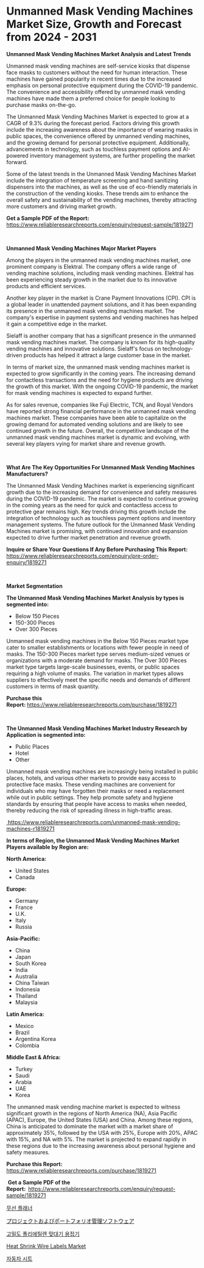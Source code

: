 <p><h1>Unmanned Mask Vending Machines Market Size, Growth and Forecast from 2024 - 2031</h1></p><p><strong>Unmanned Mask Vending Machines Market Analysis and Latest Trends</strong></p>
<p><p>Unmanned mask vending machines are self-service kiosks that dispense face masks to customers without the need for human interaction. These machines have gained popularity in recent times due to the increased emphasis on personal protective equipment during the COVID-19 pandemic. The convenience and accessibility offered by unmanned mask vending machines have made them a preferred choice for people looking to purchase masks on-the-go.</p><p>The Unmanned Mask Vending Machines Market is expected to grow at a CAGR of 9.3% during the forecast period. Factors driving this growth include the increasing awareness about the importance of wearing masks in public spaces, the convenience offered by unmanned vending machines, and the growing demand for personal protective equipment. Additionally, advancements in technology, such as touchless payment options and AI-powered inventory management systems, are further propelling the market forward.</p><p>Some of the latest trends in the Unmanned Mask Vending Machines Market include the integration of temperature screening and hand sanitizing dispensers into the machines, as well as the use of eco-friendly materials in the construction of the vending kiosks. These trends aim to enhance the overall safety and sustainability of the vending machines, thereby attracting more customers and driving market growth.</p></p>
<p><strong>Get a Sample PDF of the Report:&nbsp;</strong> <a href="https://www.reliableresearchreports.com/enquiry/request-sample/1819271">https://www.reliableresearchreports.com/enquiry/request-sample/1819271</a></p>
<p>&nbsp;</p>
<p><strong>Unmanned Mask Vending Machines Major Market Players</strong></p>
<p><p>Among the players in the unmanned mask vending machines market, one prominent company is Elektral. The company offers a wide range of vending machine solutions, including mask vending machines. Elektral has been experiencing steady growth in the market due to its innovative products and efficient services.</p><p>Another key player in the market is Crane Payment Innovations (CPI). CPI is a global leader in unattended payment solutions, and it has been expanding its presence in the unmanned mask vending machines market. The company's expertise in payment systems and vending machines has helped it gain a competitive edge in the market.</p><p>Sielaff is another company that has a significant presence in the unmanned mask vending machines market. The company is known for its high-quality vending machines and innovative solutions. Sielaff's focus on technology-driven products has helped it attract a large customer base in the market.</p><p>In terms of market size, the unmanned mask vending machines market is expected to grow significantly in the coming years. The increasing demand for contactless transactions and the need for hygiene products are driving the growth of this market. With the ongoing COVID-19 pandemic, the market for mask vending machines is expected to expand further.</p><p>As for sales revenue, companies like Fuji Electric, TCN, and Royal Vendors have reported strong financial performance in the unmanned mask vending machines market. These companies have been able to capitalize on the growing demand for automated vending solutions and are likely to see continued growth in the future. Overall, the competitive landscape of the unmanned mask vending machines market is dynamic and evolving, with several key players vying for market share and revenue growth.</p></p>
<p>&nbsp;</p>
<p><strong>What Are The Key Opportunities For Unmanned Mask Vending Machines Manufacturers?</strong></p>
<p><p>The Unmanned Mask Vending Machines market is experiencing significant growth due to the increasing demand for convenience and safety measures during the COVID-19 pandemic. The market is expected to continue growing in the coming years as the need for quick and contactless access to protective gear remains high. Key trends driving this growth include the integration of technology such as touchless payment options and inventory management systems. The future outlook for the Unmanned Mask Vending Machines market is promising, with continued innovation and expansion expected to drive further market penetration and revenue growth.</p></p>
<p><strong>Inquire or Share Your Questions If Any Before Purchasing This Report:</strong> <a href="https://www.reliableresearchreports.com/enquiry/pre-order-enquiry/1819271">https://www.reliableresearchreports.com/enquiry/pre-order-enquiry/1819271</a></p>
<p>&nbsp;</p>
<p><strong>Market Segmentation</strong></p>
<p><strong>The Unmanned Mask Vending Machines Market Analysis by types is segmented into:</strong></p>
<p><ul><li>Below 150 Pieces</li><li>150-300 Pieces</li><li>Over 300 Pieces</li></ul></p>
<p><p>Unmanned mask vending machines in the Below 150 Pieces market type cater to smaller establishments or locations with fewer people in need of masks. The 150-300 Pieces market type serves medium-sized venues or organizations with a moderate demand for masks. The Over 300 Pieces market type targets large-scale businesses, events, or public spaces requiring a high volume of masks. The variation in market types allows suppliers to effectively meet the specific needs and demands of different customers in terms of mask quantity.</p></p>
<p><strong>Purchase this Report:&nbsp;</strong><a href="https://www.reliableresearchreports.com/purchase/1819271">https://www.reliableresearchreports.com/purchase/1819271</a></p>
<p>&nbsp;</p>
<p><strong>The Unmanned Mask Vending Machines Market Industry Research by Application is segmented into:</strong></p>
<p><ul><li>Public Places</li><li>Hotel</li><li>Other</li></ul></p>
<p><p>Unmanned mask vending machines are increasingly being installed in public places, hotels, and various other markets to provide easy access to protective face masks. These vending machines are convenient for individuals who may have forgotten their masks or need a replacement while out in public settings. They help promote safety and hygiene standards by ensuring that people have access to masks when needed, thereby reducing the risk of spreading illness in high-traffic areas.</p></p>
<p><a href="https://www.reliableresearchreports.com/unmanned-mask-vending-machines-r1819271">&nbsp;https://www.reliableresearchreports.com/unmanned-mask-vending-machines-r1819271</a></p>
<p><strong>In terms of Region, the Unmanned Mask Vending Machines Market Players available by Region are:</strong></p>
<p>
    <p> <strong> North America: </strong>
        <ul>
            <li>United States</li>
            <li>Canada</li>
        </ul>
        </p> 
    <p> <strong> Europe: </strong>
        <ul>
            <li>Germany</li>
            <li>France</li>
            <li>U.K.</li>
            <li>Italy</li>
            <li>Russia</li>
        </ul>
        </p> 
    <p> <strong> Asia-Pacific: </strong>
        <ul>
            <li>China</li>
            <li>Japan</li>
            <li>South Korea</li>
            <li>India</li>
            <li>Australia</li>
            <li>China Taiwan</li>
            <li>Indonesia</li>
            <li>Thailand</li>
            <li>Malaysia</li>
        </ul>
        </p> 
    <p> <strong> Latin America: </strong>
        <ul>
            <li>Mexico</li>
            <li>Brazil</li>
            <li>Argentina Korea</li>
            <li>Colombia</li>
        </ul>
        </p> 
    <p> <strong> Middle East & Africa: </strong>
        <ul>
            <li>Turkey</li>
            <li>Saudi</li>
            <li>Arabia</li>
            <li>UAE</li>
            <li>Korea</li>
        </ul>
    </p>
    </p>
<p><p>The unmanned mask vending machine market is expected to witness significant growth in the regions of North America (NA), Asia Pacific (APAC), Europe, the United States (USA) and China. Among these regions, China is anticipated to dominate the market with a market share of approximately 35%, followed by the USA with 25%, Europe with 20%, APAC with 15%, and NA with 5%. The market is projected to expand rapidly in these regions due to the increasing awareness about personal hygiene and safety measures.</p></p>
<p><strong>Purchase this Report: </strong><a href="https://www.reliableresearchreports.com/purchase/1819271">https://www.reliableresearchreports.com/purchase/1819271</a></p>
<p>&nbsp;<strong>Get a Sample PDF of the Report:&nbsp;&nbsp;</strong><a href="https://www.reliableresearchreports.com/enquiry/request-sample/1819271">https://www.reliableresearchreports.com/enquiry/request-sample/1819271</a></p>
<p><strong></strong></p>
<p><p><a href="https://github.com/PercyHagernes9778/Market-Research-Report-List-1/blob/main/858049838202.md">무선 플래너</a></p><p><a href="https://medium.com/@camilcosta76856/%E3%83%97%E3%83%AD%E3%82%B8%E3%82%A7%E3%82%AF%E3%83%88%E3%81%8A%E3%82%88%E3%81%B3%E3%83%9D%E3%83%BC%E3%83%88%E3%83%95%E3%82%A9%E3%83%AA%E3%82%AA%E7%AE%A1%E7%90%86%E3%82%BD%E3%83%95%E3%83%88%E3%82%A6%E3%82%A7%E3%82%A2%E5%B8%82%E5%A0%B4%E3%83%AC%E3%83%9D%E3%83%BC%E3%83%88%E3%81%AF-%E3%81%93%E3%81%AE%E5%B8%82%E5%A0%B4%E3%81%AE%E6%9C%80%E6%96%B0%E3%81%AE%E3%83%88%E3%83%AC%E3%83%B3%E3%83%89%E3%82%84%E6%88%90%E9%95%B7%E3%81%AE%E6%A9%9F%E4%BC%9A%E3%82%92%E6%98%8E%E3%82%89%E3%81%8B%E3%81%AB%E3%81%97%E3%81%A6%E3%81%84%E3%81%BE%E3%81%99-36f7d89ffaf6">プロジェクトおよびポートフォリオ管理ソフトウェア</a></p><p><a href="https://medium.com/@angelardelean202220221/hdpe-%EB%B2%84%ED%8A%B8%EC%9A%A9%EC%A0%91%EA%B8%B0%EA%B3%84-%EC%8B%9C%EC%9E%A5%EC%9D%80-%EC%8B%9C%EC%9E%A5-%EC%A0%90%EC%9C%A0%EC%9C%A8-%ED%81%AC%EA%B8%B0-%EB%B0%8F-2031%EB%85%84%EA%B9%8C%EC%A7%80%EC%9D%98-%EC%98%88%EC%83%81-%EC%98%88%EC%B8%A1%EC%97%90-%EC%B4%88%EC%A0%90%EC%9D%84-%EB%A7%9E%EC%B6%94%EA%B3%A0-%EC%9E%88%EC%8A%B5%EB%8B%88%EB%8B%A4-4c8436764e10">고밀도 폴리에틸렌 맞대기 용접기</a></p><p><a href="https://issuu.com/reportprime-2/docs/heat-shrink-wire-labels-market-size-2030.pptx">Heat Shrink Wire Labels Market</a></p><p><a href="https://medium.com/@giovanileannon/%EC%9E%90%EB%8F%99%EC%B0%A8-%EC%8B%9C%ED%8A%B8-%EC%8B%9C%EC%9E%A5-%EC%A0%90%EC%9C%A0%EC%9C%A8-%EB%B3%80%ED%99%94-%EB%B0%8F-%EC%8B%9C%EC%9E%A5-%EC%84%B1%EC%9E%A5-%EC%B6%94%EC%9D%B4-2024%EB%85%84-2031%EB%85%84-3c9a4ed39c11">자동차 시트</a></p></p>